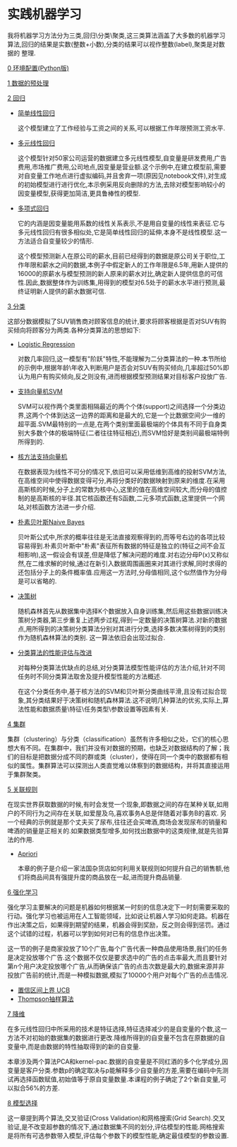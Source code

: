 # 实践机器学习

我将机器学习方法分为三类,回归\分类\聚类,这三类算法涵盖了大多数的机器学习算法,回归的结果是实数(整数+小数),分类的结果可以视作整数(label),聚类是对数据的 整理.

[0 环境配置(Python版)](https://github.com/hanxinle/practical_machine_learning/tree/master/0_get_start)

[1 数据的预处理](https://github.com/hanxinle/practical_machine_learning/tree/master/1_data_processing)

[2 回归](https://github.com/hanxinle/practical_machine_learning/tree/master/2_Regression)

* [简单线性回归](https://github.com/hanxinle/practical_machine_learning/tree/master/2_Regression/Simple%20Linear%20Regression)

  这个模型建立了工作经验与工资之间的关系,可以根据工作年限预测工资水平.

* [多元线性回归](https://github.com/hanxinle/practical_machine_learning/tree/master/2_Regression/Multiple%20Linear%20Regression)

  这个模型针对50家公司运营的数据建立多元线性模型,自变量是研发费用,广告费用,市场推广费用,公司地点,因变量是营业额.这个示例中,在建立模型前,需要对自变量工作地点进行虚拟编码,并且舍弃一项(原因见notebook文件),对生成的初始模型进行进行优化,本示例采用反向删除的方法,去除对模型影响较小的因变量模型,获得更加简洁,更具鲁棒性的模型.

* [多项式回归](https://github.com/hanxinle/practical_machine_learning/tree/master/2_Regression/Polynomial%20Regression)

  它的内涵是因变量能用系数的线性关系表示,不是用自变量的线性来表征.它与多元线性回归有很多相似处,它是简单线性回归的延伸,本身不是线性模型.这一方法适合自变量较少的情形.

  这个模型预测新人在原公司的薪水,目前已经得到的数据是原公司关于职位,工作年限和薪水之间的数据,本例子中假定新人的工作年限是6.5年,用新人提供的16000的原薪水与模型预测的新人原来的薪水对比,确定新人提供信息的可信性.因此,数据整体作为训练集,用得到的模型对6.5处于的薪水水平进行预测,最终证明新人提供的薪水数据可信.

[3 分类](https://github.com/hanxinle/practical_machine_learning/tree/master/3_Classification)
  
   这部分数据模拟了SUV销售商对顾客信息的统计,要求将顾客根据是否对SUV有购买倾向将顾客分为两类.各种分类算法的思想如下:
  
* [Logistic Regression](https://github.com/hanxinle/practical_machine_learning/tree/master/3_Classification/Logistic_Regression)
  
  对数几率回归,这一模型有"阶跃"特性,不能理解为二分类算法的一种.本节所给的示例中,根据年龄\年收入判断用户是否会对SUV有购买倾向,几率超过50%即认为用户有购买倾向,反之则没有,进而根据模型预测结果对目标客户投放广告.
  
* [支持向量机SVM](https://github.com/hanxinle/practical_machine_learning/tree/master/3_Classification/%20Support%20Vector%20Machine%20(SVM))
  
  SVM可以视作两个类里面相隔最近的两个个体(support)之间选择一个分类边界,这两个个体到达这一边界的距离和是最大的,它是一个比数据空间少一维的超平面.SVM最特别的一点是,在两个类别里面最极端的个体具有不同于自身类别大多数个体的极端特征(二者往往特征相近),而SVM恰好是类别间最极端特例所得到的.

* [核方法支持向量机](https://github.com/hanxinle/practical_machine_learning/tree/master/3_Classification/Kernel%20SVM)

  在数据表现为线性不可分的情况下,依旧可以采用低维到高维的投射SVM方法,在高维空间中使得数据变得可分,再将分类好的数据映射到原来的维度.在采用高斯核的时候,分子上的常数为核中心,这里的值在高维空间较大,而分母的值控制的是高斯核的半径.其它核函数还有S函数,二元多项式函数,这里提供一个网站,对核函数方法进一步介绍.
  
* [朴素贝叶斯Naive Bayes](https://github.com/hanxinle/practical_machine_learning/tree/master/3_Classification/Naive%20Bayes)

  贝叶斯公式中,所求的概率往往是无法直接观察得到的,而等号右边的各项比较容易得到.朴素贝叶斯中"朴素"表征所有数据的特征是独立的(特征之间不会互相影响),这一假设会有误差,但是降低了解决问题的难度.对右边分母P(x)又称似然,在二维求解的时候,通过在新引入数据周围画圈来对其进行求解,同时求得的还包括分子上的条件概率值.应用这一方法时,分母值相同,这个似然值作为分母是可以省略的.
  
* [决策树](https://github.com/hanxinle/practical_machine_learning/tree/master/3_Classification/%20Decision%20Tree%20Classification)
  
  随机森林首先从数据集中选择K个数据放入自身训练集,然后用这些数据训练决策树分类器,第三步重复上述两步过程,得到一定数量的决策树算法.对新的数据点,用所得到的决策树分类算法分别对其进行分类,选择多数决策树得到的类别作为随机森林算法的类别. 这一算法依旧会出现过拟合.
  
* [分类算法的性能评估与改进](https://github.com/hanxinle/practical_machine_learning/blob/master/3_Classification/Evaluating%20Classification%20Models%20Performance.md)

  对每种分类算法优缺点的总结,对分类算法模型性能评估的方法介绍,针对不同任务时不同分类算法取舍及提升模型性能的方法概述.

  在这个分类任务中,基于核方法的SVM和贝叶斯分类曲线平滑,且没有过拟合现象,其分类结果好于决策树和随机森林算法.这不说明几种算法的优劣,实际上,算法性能和数据质量\特征\任务类型\参数设置等因素有关.

[4 集群](https://github.com/hanxinle/practical_machine_learning/blob/master/4_Clustering/README.md)

  集群（clustering）与分类（classification）虽然有许多相似之处，它们的核心思想大有不同。在集群中，我们并没有对数据的预期，也缺乏对数据结构的了解；我们的目标是把数据分成不同的群或类（cluster），使得在同一个类中的数据都有相似的属性。集群算法可以探测出人类直觉难以体察到的数据结构，并将其直接运用于集群聚类。

[5 关联规则](https://github.com/hanxinle/practical_machine_learning/tree/master/5_Apriori)

  在现实世界获取数据的时候,有时会发觉一个现象,即数据之间的存在某种关联,如用户的不同行为之间存在关联,如爱屋及乌,喜欢事务A总是伴随着对事务B的喜欢.
另一个经典的示例就是那个丈夫买了尿布,往往还会买啤酒,商场会发现尿布的销量和啤酒的销量是正相关的.如果数据类型增多,如何找出数据中的这类规律,就是先验算法的作用.

* [Apriori](https://github.com/hanxinle/practical_machine_learning/tree/master/5_Apriori)
  
  本章的例子是介绍一家法国杂货店如何利用关联规则如何提升自己的销售额,他们将商品间具有强提升度的商品放在一起,进而提升商品销量.

[6 强化学习](https://github.com/hanxinle/practical_machine_learning/tree/master/6_Reinforcement%20Learning)

   强化学习主要解决的问题是机器如何根据某一时刻的信息决定下一时刻需要采取的行动。强化学习也被运用在人工智能领域，比如说让机器人学习如何走路。机器在作出决策之后，如果得到期望的结果，机器会得到奖励，反之则会得到惩罚。通过这个试错的过程，机器可以学到如何对已有的信息作出决策。

  这一节的例子是商家投放了10个广告,每个广告代表一种商品使用场景,我们的任务是决定投放哪个广告.这个数据不仅仅是要求选中的广告的点击率最大,而且要针对第n个用户决定投放哪个广告,从而确保该广告的点击次数是最大的,数据来源并非投放广告前的统计,而是一种模拟数据,模拟了10000个用户对每个广告的点击情况.
  
* [置信区间上界 UCB](https://github.com/hanxinle/practical_machine_learning/tree/master/6_Reinforcement%20Learning/UCB)
* [Thompson抽样算法](https://github.com/hanxinle/practical_machine_learning/tree/master/6_Reinforcement%20Learning/Thompson_Sampling)
  
[7 降维](https://github.com/hanxinle/practical_machine_learning/tree/master/7_Dimensionality%20Reduction)

  在多元线性回归中所采用的技术是特征选择,特征选择减少的是自变量的个数,这一方法不对初始的数据集的数据进行更改.降维所得到的自变量不包含在原数据的自变量中,而是由数据的特性抽取得到的新的自变量.
  
  本章涉及两个算法PCA和kernel-pac.数据的自变量是不同红酒的多个化学成分,因变量是客户分类.参数p的确定取决与p能解释多少自变量的方差,需要在编码中先测试再选择函数赋值,初始值等于原自变量数量.本课程的例子确定了2个新自变量,可以拟合56%的方差.
  
[8 模型选择](https://github.com/hanxinle/practical_machine_learning/tree/master/8_Model%20Selection)

  这一章提到两个算法,交叉验证(Cross Validation)和网格搜索(Grid Search).交叉验证,是不改变超参数的情况下,通过数据集不同的划分,评估模型的性能.网格搜索是将所有可选参数带入模型,评估每个参数下的模型性能,确定最佳模型的参数设置.

  
